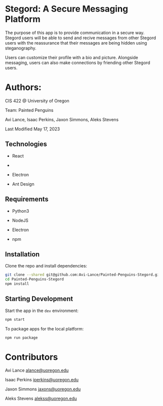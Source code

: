 # Stegord: A Secure Messaging Platform

The purpose of this app is to provide communication in a secure way. Stegord users will be able to send and recive messages from other Stegord users with the reassurance that their messages are being hidden using steganography.

Users can customize their profile with a bio and picture. Alongside messaging, users can also make connections by friending other Stegord users.


# Authors:

CIS 422 @ University of Oregon

Team: Painted Penguins

Avi Lance, Isaac Perkins, Jaxon Simmons, Aleks Stevens

Last Modified May 17, 2023


## Technologies

* React
* 
* Electron

* Ant Design


## Requirements

* Python3

* NodeJS

* Electron

* npm


## Installation

Clone the repo and install dependencies:

```bash
git clone --shared git@github.com:Avi-Lance/Painted-Penguins-Stegord.git
cd Painted-Penguins-Stegord
npm install
```

## Starting Development

Start the app in the `dev` environment:

```bash
npm start
```

To package apps for the local platform:

```bash
npm run package
```


# Contributors

Avi Lance <alance@uoregon.edu>

Isaac Perkins <iperkins@uoregon.edu>

Jaxon Simmons <jaxons@uoregon.edu>

Aleks Stevens <alekss@uoregon.edu>
